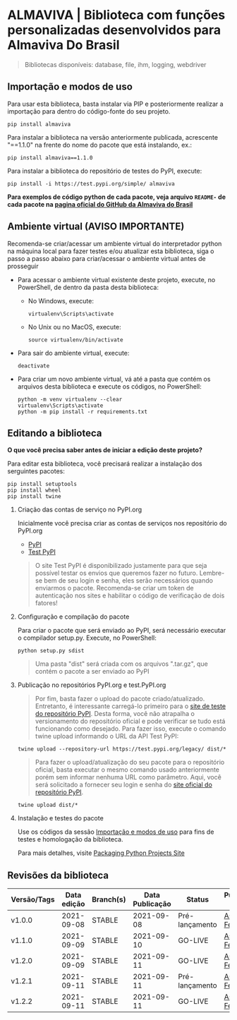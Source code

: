 # ALMAVIVA | Biblioteca com funções personalizadas desenvolvidos para Almaviva Do Brasil
> Bibliotecas disponíveis: database, file, ihm, logging, webdriver


## Importação e modos de uso

Para usar esta biblioteca, basta instalar via PIP e posteriormente realizar a importação para dentro do código-fonte do seu projeto.

```
pip install almaviva
```

Para instalar a biblioteca na versão anteriormente publicada, acrescente "==1.1.0" na frente do nome do pacote que está instalando, ex.:

```
pip install almaviva==1.1.0
```

Para instalar a biblioteca do repositório de testes do PyPI, execute:

```
pip install -i https://test.pypi.org/simple/ almaviva
```

**Para exemplos de código python de cada pacote, veja arquivo ``README-`` de cada pacote na [pagina oficial do GitHub da Almaviva do Brasil](https://github.com/Almaviva-do-Brasil/almaviva-library)**


## Ambiente virtual (AVISO IMPORTANTE)

Recomenda-se criar/acessar um ambiente virtual do interpretador python na máquina local para fazer testes e/ou atualizar esta biblioteca, siga o passo a passo abaixo para criar/acessar o ambiente virtual antes de prosseguir

- Para acessar o ambiente virtual existente deste projeto, execute, no PowerShell, de dentro da pasta desta biblioteca:

    - No Windows, execute:

        ```
        virtualenv\Scripts\activate
        ```

    - No Unix ou no MacOS, execute:

        ```
        source virtualenv/bin/activate
        ```

- Para sair do ambiente virtual, execute:

    ```
    deactivate
    ```

- Para criar um novo ambiente virtual, vá até a pasta que contém os arquivos desta biblioteca e execute os códigos, no PowerShell:
    
    ```
    python -m venv virtualenv --clear
    virtualenv\Scripts\activate
    python -m pip install -r requirements.txt
    ```


## Editando a biblioteca

**O que você precisa saber antes de iniciar a edição deste projeto?**

Para editar esta biblioteca, você precisará realizar a instalação dos serguintes pacotes:

```
pip install setuptools
pip install wheel
pip install twine
```


1. Criação das contas de serviço no PyPI.org

    Inicialmente você precisa criar as contas de serviços nos repositório do PyPI.org

    - [PyPI](https://pypi.org/)
    - [Test PyPI](https://test.pypi.org/)

    > O site Test PyPI é disponibilizado justamente para que seja possível testar os envios que queremos fazer no futuro. Lembre-se bem de seu login e senha, eles serão necessários quando enviarmos o pacote. Recomenda-se criar um token de autenticação nos sites e habilitar o código de verificação de dois fatores!


2. Configuração e compilação do pacote

    Para criar o pacote que será enviado ao PyPI, será necessário executar o compilador setup.py. Execute, no PowerShell:

    ```
    python setup.py sdist
    ```

    > Uma pasta "dist" será criada com os arquivos ".tar.gz", que contém o pacote a ser enviado ao PyPI


3. Publicação no repositórios PyPI.org e test.PyPI.org

    > Por fim, basta fazer o upload do pacote criado/atualizado. Entretanto, é interessante carregá-lo primeiro para o [site de teste do repositório PyPI](https://test.pypi.org). Desta forma, você não atrapalha o versionamento do repositório oficial e pode verificar se tudo está funcionando como desejado. Para fazer isso, execute o comando twine upload informando o URL da API Test PyPI:

    ```
    twine upload --repository-url https://test.pypi.org/legacy/ dist/*
    ```

    > Para fazer o upload/atualização do seu pacote para o repositório oficial, basta executar o mesmo comando usado anteriormente porém sem informar nenhuma URL como parâmetro. Aqui, você será solicitado a fornecer seu login e senha do [site oficial do repositório PyPI](https://pypi.org).

    ```
    twine upload dist/*
    ```


4. Instalação e testes do pacote

    Use os códigos da sessão [Importação e modos de uso](#importacao_e_modos_de_uso) para fins de testes e homologação da biblioteca.

    Para mais detalhes, visite [Packaging Python Projects Site](https://packaging.python.org/tutorials/packaging-projects/#uploading-your-project-to-pypi)


## Revisões da biblioteca

Versão/Tags | Data edição | Branch(s)   | Data Publicação | Status                   | Publicado por
------------| ----------- | ----------- | --------------- | ------------------------ | --------------------------------------------------------
v1.0.0      | 2021-09-08  | STABLE      | 2021-09-08      | Pré-lançamento           | [Assad, Felipe](mailto:fassad@almavivadobrasil.com.br)
v1.1.0      | 2021-09-09  | STABLE      | 2021-09-10      | GO-LIVE                  | [Assad, Felipe](mailto:fassad@almavivadobrasil.com.br)
v1.2.0      | 2021-09-09  | STABLE      | 2021-09-11      | GO-LIVE                  | [Assad, Felipe](mailto:fassad@almavivadobrasil.com.br)
v1.2.1      | 2021-09-11  | STABLE      | 2021-09-11      | Pré-lançamento           | [Assad, Felipe](mailto:fassad@almavivadobrasil.com.br)
v1.2.2      | 2021-09-11  | STABLE      | 2021-09-11      | GO-LIVE                  | [Assad, Felipe](mailto:fassad@almavivadobrasil.com.br)